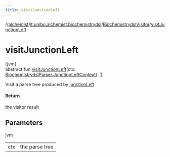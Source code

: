 ```yaml
---
title: visitJunctionLeft
---
```

//[alchemist](../../../index.html)/[it.unibo.alchemist.biochemistrydsl](../index.html)/[BiochemistrydslVisitor](index.html)/[visitJunctionLeft](visit-junction-left.html)



# visitJunctionLeft



[jvm]\
abstract fun [visitJunctionLeft](visit-junction-left.html)(ctx: [BiochemistrydslParser.JunctionLeftContext](../-biochemistrydsl-parser/-junction-left-context/index.html)): [T](../../it.unibo.alchemist.model.implementations.conditions/-neighborhood-present/index.html)



Visit a parse tree produced by [junctionLeft](../-biochemistrydsl-parser/junction-left.html).



#### Return



the visitor result



## Parameters


jvm

| | |
|---|---|
| ctx | the parse tree |




